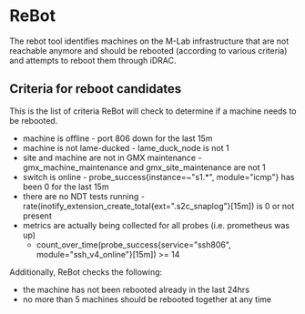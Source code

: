 ReBot
======
The rebot tool identifies machines on the M-Lab infrastructure that are not
reachable anymore and should be rebooted (according to various criteria) and
attempts to reboot them through iDRAC.

Criteria for reboot candidates
---

This is the list of criteria ReBot will check to determine if a machine needs
to be rebooted.

- machine is offline - port 806 down for the last 15m
- machine is not lame-ducked - lame_duck_node is not 1
- site and machine are not in GMX maintenance - gmx_machine_maintenance and gmx_site_maintenance are not 1
- switch is online - probe_success{instance=~"s1.*", module="icmp"} has been 0 for the last 15m
- there are no NDT tests running - rate(inotify_extension_create_total{ext=".s2c_snaplog"}[15m]) is 0 or not present
- metrics are actually being collected for all probes (i.e. prometheus was up)
  - count_over_time(probe_success{service="ssh806", module="ssh_v4_online"}[15m]) >= 14

Additionally, ReBot checks the following:
- the machine has not been rebooted already in the last 24hrs
- no more than 5 machines should be rebooted together at any time